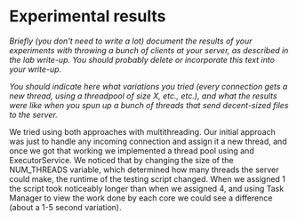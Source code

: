# Experimental results

_Briefly (you don't need to write a lot) document the results of your
experiments with throwing a bunch of clients at your server, as described
in the lab write-up. You should probably delete or incorporate this text
into your write-up._

_You should indicate here what variations you tried (every connection gets
a new thread, using a threadpool of size X, etc., etc.), and what the
results were like when you spun up a bunch of threads that send
decent-sized files to the server._

We tried using both approaches with multithreading. Our initial approach was 
just to handle any incoming connection and assign it a new thread, and once
we got that working we implemented a thread pool using and ExecutorService.
We noticed that by changing the size of the NUM_THREADS variable, which
determined how many threads the server could make, the runtime of the 
testing script changed. When we assigned 1 the script took noticeably 
longer than when we assigned 4, and using Task Manager to view the work
done by each core we could see a difference (about a 1-5 second variation).